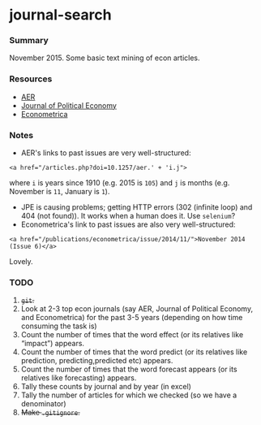 journal-search
==============

### Summary

November 2015. Some basic text mining of econ articles.

### Resources
* [AER](https://www.aeaweb.org/aer/issues.php)
* [Journal of Political Economy](http://www.jstor.org/journal/jpoliecon)
* [Econometrica](https://www.econometricsociety.org/publications/econometrica/browse)

### Notes
* AER's links to past issues are very well-structured: 
```
<a href="/articles.php?doi=10.1257/aer.' + 'i.j">
```
where `i` is years since 1910 (e.g. 2015 is `105`) and `j` is months (e.g. November is `11`, January is `1`).
* JPE is causing problems; getting HTTP errors (302 (infinite loop) and 404 (not found)). It works when a human does it. Use `selenium`?
* Econometrica's link to past issues are also very well-structured: 
```
<a href="/publications/econometrica/issue/2014/11/">November 2014 (Issue 6)</a>
```
Lovely.


### TODO
1. ~~`git`.~~
2. Look at 2-3 top econ journals (say AER, Journal of Political Economy, and Econometrica) for the past 3-5 years (depending on how time consuming the task is)
3. Count the number of times that the word effect (or its relatives like “impact”) appears.
4. Count the number of times that the word predict (or its relatives like prediction, predicting,predicted etc) appears.
5. Count the number of times that the word forecast appears (or its relatives like forecasting) appears.
6. Tally these counts by journal and by year (in excel)
7. Tally the number of articles for which we checked (so we have a denominator)
8. ~~Make `.gitignore`.~~

